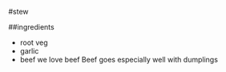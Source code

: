 #stew

##ingredients
- root veg
- garlic
- beef
we love beef
Beef goes especially well with dumplings
